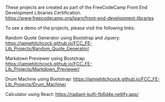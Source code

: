 These projects are created as part of the FreeCodeCamp Front End Development Libraries Certification.
https://www.freecodecamp.org/learn/front-end-development-libraries

To see a demo of the projects, please visit the following links:

Random Quote Generator using Bootstrap and Jquery:
https://jamiehitchcock.github.io/FCC_FE-Lib_Projects/Random_Quote_Generator/

Markdown Previewer using Bootstrap:
https://jamiehitchcock.github.io/FCC_FE-Lib_Projects/Markdown_Previewer/

Drum Machine using Bootstrap:
https://jamiehitchcock.github.io/FCC_FE-Lib_Projects/Drum_Machine/

Calculator using React:
https://radiant-kulfi-fb6d4e.netlify.app/
